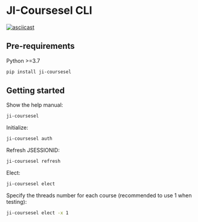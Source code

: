 # JI-Coursesel CLI

[![asciicast](https://asciinema.org/a/0M3EJMGSq8Qrc4M7izJjrPfhZ.svg)](https://asciinema.org/a/0M3EJMGSq8Qrc4M7izJjrPfhZ)

## Pre-requirements

Python >=3.7

```bash
pip install ji-coursesel
```

## Getting started

Show the help manual:

```bash
ji-coursesel
```

Initialize:

```bash
ji-coursesel auth
```

Refresh JSESSIONID:

```bash
ji-coursesel refresh
```

Elect:

```bash
ji-coursesel elect
```

Specify the threads number for each course (recommended to use 1 when testing):

```bash
ji-coursesel elect -x 1
```


